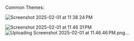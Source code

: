 Common Themes:

![Screenshot 2025-02-01 at 11 38 24 PM](https://github.com/user-attachments/assets/336b3dac-6ffe-4d8d-92d1-ec7a4c50f645)

![Screenshot 2025-02-01 at 11 46 31 PM](https://github.com/user-attachments/assets/2849e43f-4f93-4ce3-a333-243d7dc9bd75)
![Uploading Screenshot 2025-02-01 at 11.46.46 PM.png…]()
